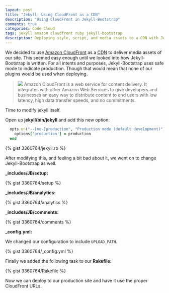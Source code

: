 ```yaml
---
layout: post
title: "Jekyll: Using CloudFront as a CDN"
description: "Using CloudFront in Jekyll-Bootstrap"
comments: true
categories: Code Cloud
tags: jekyll amazon cloudfront ruby jekyll-bootstrap
description: Deploying style, script, and media assets to a CDN with Jekyll.
---
```


We decided to use [Amazon CloudFront](http://xorcode.net/R2fO1q) as a <abbr title="Content Delivery Network">CDN</abbr> to deliver media assets of our site. This seemed easy enough until we looked into how Jekyll-Bootstrap is written. For all intents and purposes, Jekyll-Bootstrap uses safe mode to indicate production. Though that would mean that none of our plugins would be used when deploying.

<!--more-->

> <img src="/uploads/2012/08/cloudfront.png" class="pull-right"> Amazon CloudFront is a web service for content delivery. It integrates with other Amazon Web Services to give developers and businesses an easy way to distribute content to end users with low latency, high data transfer speeds, and no commitments.

Time to modify jekyll itself.

Open up **jekyll/bin/jekyll** and add this new option:

```ruby
  opts.on("--[no-]production", "Production mode (default development)") do |production|
    options['production'] = production
  end
```

{% gist 3360764/jekyll.rb %}

After modifying this, and feeling a bit bad about it, we went on to change Jekyll-Bootstrap as well.

**_includes/JB/setup:**

{% gist 3360764/setup %}

**_includes/JB/analytics:**

{% gist 3360764/analytics %}

**_includes/JB/comments:**

{% gist 3360764/comments %}

**_config.yml:**

We changed our configuration to include `UPLOAD_PATH`.

{% gist 3360764/_config.yml %}

Finally we added the following task to our **Rakefile:**

{% gist 3360764/Rakefile %}

Now we can deploy to our production site and have it use the proper CloudFront URLs.
